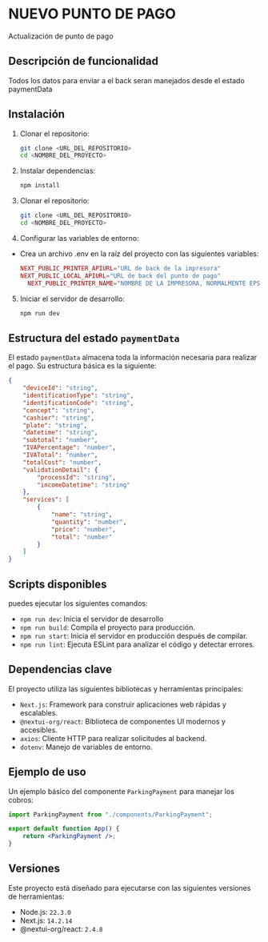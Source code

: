 # NUEVO PUNTO DE PAGO

Actualización de punto de pago

## Descripción de funcionalidad

Todos los datos para enviar a el back seran manejados desde el estado paymentData

## Instalación

1. Clonar el repositorio:
   ```bash
   git clone <URL_DEL_REPOSITORIO>
   cd <NOMBRE_DEL_PROYECTO>
   ```
2. Instalar dependencias:
   ```bash
   npm install
   ```
3. Clonar el repositorio:
   ```bash
   git clone <URL_DEL_REPOSITORIO>
   cd <NOMBRE_DEL_PROYECTO>
   ```
4. Configurar las variables de entorno:

- Crea un archivo .env en la raíz del proyecto con las siguientes variables:
  ```php
  NEXT_PUBLIC_PRINTER_APIURL="URL de back de la impresora"
  NEXT_PUBLIC_LOCAL_APIURL="URL de back del punto de pago"
	NEXT_PUBLIC_PRINTER_NAME="NOMBRE DE LA IMPRESORA, NORMALMENTE EPSON O PRINTER"
  ```

5. Iniciar el servidor de desarrollo:
   ```bash
   npm run dev
   ```

## Estructura del estado `paymentData`

El estado `paymentData` almacena toda la información necesaria para realizar el pago. Su estructura básica es la siguiente:

```json
{
	"deviceId": "string",
	"identificationType": "string",
	"identificationCode": "string",
	"concept": "string",
	"cashier": "string",
	"plate": "string",
	"datetime": "string",
	"subtotal": "number",
	"IVAPercentage": "number",
	"IVATotal": "number",
	"totalCost": "number",
	"validationDetail": {
		"processId": "string",
		"incomeDatetime": "string"
	},
	"services": [
		{
			"name": "string",
			"quantity": "number",
			"price": "number",
			"total": "number"
		}
	]
}
```

## Scripts disponibles

puedes ejecutar los siguientes comandos:

- `npm run dev`: Inicia el servidor de desarrollo
- `npm run build`: Compila el proyecto para producción.
- `npm run start`: Inicia el servidor en producción después de compilar.
- `npm run lint`: Ejecuta ESLint para analizar el código y detectar errores.

## Dependencias clave

El proyecto utiliza las siguientes bibliotecas y herramientas principales:

- `Next.js`: Framework para construir aplicaciones web rápidas y escalables.
- `@nextui-org/react`: Biblioteca de componentes UI modernos y accesibles.
- `axios`: Cliente HTTP para realizar solicitudes al backend.
- `dotenv`: Manejo de variables de entorno.

## Ejemplo de uso

Un ejemplo básico del componente `ParkingPayment` para manejar los cobros:

```jsx
import ParkingPayment from "./components/ParkingPayment";

export default function App() {
	return <ParkingPayment />;
}
```

## Versiones

Este proyecto está diseñado para ejecutarse con las siguientes versiones de herramientas:

- Node.js: `22.3.0`
- Next.js: `14.2.14`
- @nextui-org/react: `2.4.8`
